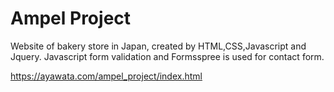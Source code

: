 # Ampel Project
Website of bakery store in Japan, created by HTML,CSS,Javascript and Jquery. Javascript form validation and Formsspree is used for contact form.

https://ayawata.com/ampel_project/index.html

